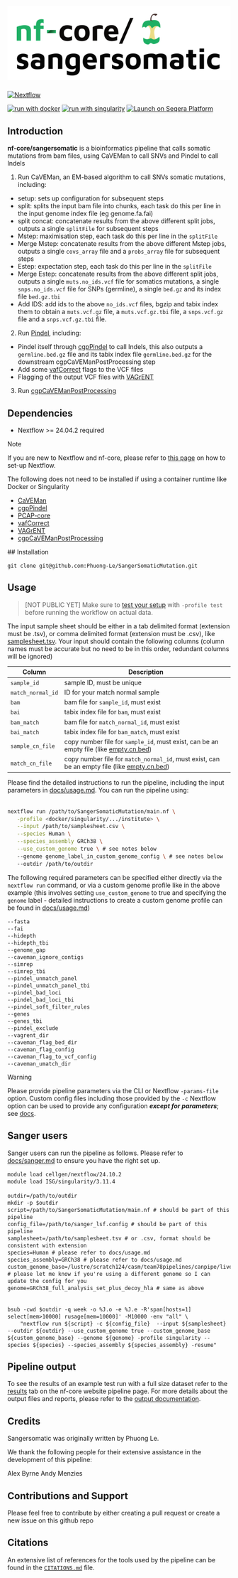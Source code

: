 <h1>
  <picture>
    <source media="(prefers-color-scheme: dark)" srcset="docs/images/nf-core-sangersomatic_logo_dark.png">
    <img alt="nf-core/sangersomatic" src="docs/images/nf-core-sangersomatic_logo_light.png">
  </picture>
</h1>

<!-- [![GitHub Actions CI Status](https://github.com/nf-core/sangersomatic/actions/workflows/ci.yml/badge.svg)](https://github.com/nf-core/sangersomatic/actions/workflows/ci.yml)
[![GitHub Actions Linting Status](https://github.com/nf-core/sangersomatic/actions/workflows/linting.yml/badge.svg)](https://github.com/nf-core/sangersomatic/actions/workflows/linting.yml)[![AWS CI](https://img.shields.io/badge/CI%20tests-full%20size-FF9900?labelColor=000000&logo=Amazon%20AWS)](https://nf-co.re/sangersomatic/results)[![Cite with Zenodo](http://img.shields.io/badge/DOI-10.5281/zenodo.XXXXXXX-1073c8?labelColor=000000)](https://doi.org/10.5281/zenodo.XXXXXXX)
[![nf-test](https://img.shields.io/badge/unit_tests-nf--test-337ab7.svg)](https://www.nf-test.com) -->

[![Nextflow](https://img.shields.io/badge/nextflow%20DSL2-%E2%89%A524.04.2-23aa62.svg)](https://www.nextflow.io/)
<!-- [![run with conda](http://img.shields.io/badge/run%20with-conda-3EB049?labelColor=000000&logo=anaconda)](https://docs.conda.io/en/latest/) -->
[![run with docker](https://img.shields.io/badge/run%20with-docker-0db7ed?labelColor=000000&logo=docker)](https://www.docker.com/)
[![run with singularity](https://img.shields.io/badge/run%20with-singularity-1d355c.svg?labelColor=000000)](https://sylabs.io/docs/)
[![Launch on Seqera Platform](https://img.shields.io/badge/Launch%20%F0%9F%9A%80-Seqera%20Platform-%234256e7)](https://cloud.seqera.io/launch?pipeline=https://github.com/nf-core/sangersomatic)

<!-- [![Get help on Slack](http://img.shields.io/badge/slack-nf--core%20%23sangersomatic-4A154B?labelColor=000000&logo=slack)](https://nfcore.slack.com/channels/sangersomatic)[![Follow on Twitter](http://img.shields.io/badge/twitter-%40nf__core-1DA1F2?labelColor=000000&logo=twitter)](https://twitter.com/nf_core)[![Follow on Mastodon](https://img.shields.io/badge/mastodon-nf__core-6364ff?labelColor=FFFFFF&logo=mastodon)](https://mstdn.science/@nf_core)[![Watch on YouTube](http://img.shields.io/badge/youtube-nf--core-FF0000?labelColor=000000&logo=youtube)](https://www.youtube.com/c/nf-core) -->

## Introduction

**nf-core/sangersomatic** is a bioinformatics pipeline that calls somatic mutations from bam files, using CaVEMan to call SNVs and Pindel to call Indels

<!-- TODO nf-core:
   Complete this sentence with a 2-3 sentence summary of what types of data the pipeline ingests, a brief overview of the
   major pipeline sections and the types of output it produces. You're giving an overview to someone new
   to nf-core here, in 15-20 seconds. For an example, see https://github.com/nf-core/rnaseq/blob/master/README.md#introduction
-->

<!-- TODO nf-core: Include a figure that guides the user through the major workflow steps. Many nf-core
     workflows use the "tube map" design for that. See https://nf-co.re/docs/contributing/design_guidelines#examples for examples.   -->
<!-- TODO nf-core: Fill in short bullet-pointed list of the default steps in the pipeline -->

1. Run CaVEMan, an EM-based algorithm to call SNVs somatic mutations, including:
  - setup: sets up configuration for subsequent steps
  - split: splits the input bam file into chunks, each task do this per line in the input genome index file (eg genome.fa.fai)
  - split concat: concatenate results from the above different split jobs, outputs a single `splitFile` for subsequent steps
  - Mstep: maximisation step, each task do this per line in the `splitFile`
  - Merge Mstep: concatenate results from the above different Mstep jobs, outputs a single `covs_array` file and a `probs_array` file  for subsequent steps
  - Estep: expectation step, each task do this per line in the `splitFile`
  - Merge Estep: concatenate results from the above different split jobs, outputs a single `muts.no_ids.vcf` file for somatics mutations, a single `snps.no_ids.vcf` file for SNPs (germline), a single `bed.gz` and its index file `bed.gz.tbi`
  - Add IDS: add ids to the above `no_ids.vcf` files, bgzip and tabix index them to obtain a `muts.vcf.gz` file, a `muts.vcf.gz.tbi` file, a `snps.vcf.gz` file and a `snps.vcf.gz.tbi` file.

2. Run [Pindel](https://github.com/genome/pindel), including:
  - Pindel itself through [cgpPindel](https://github.com/cancerit/cgpPindel) to call Indels, this also outputs a `germline.bed.gz` file and its tabix index file `germline.bed.gz` for the downstream cgpCaVEManPostProcessing step
  - Add some [vafCorrect](https://github.com/cancerit/vafCorrect) flags to the VCF files
  - Flagging of the output VCF files with [VAGrENT](https://github.com/cancerit/VAGrENT)

3. Run [cgpCaVEManPostProcessing](https://github.com/cancerit/cgpCaVEManPostProcessing)

## Dependencies

- Nextflow >= 24.04.2 required

> [!NOTE]
> If you are new to Nextflow and nf-core, please refer to [this page](https://nf-co.re/docs/usage/installation) on how to set-up Nextflow.

The following does not need to be installed if using a container runtime like Docker or Singularity

- [CaVEMan](https://github.com/cancerit/CaVEMan)
- [cgpPindel](https://github.com/cancerit/cgpPindel)
- [PCAP-core](https://github.com/cancerit/PCAP-core)
- [vafCorrect](https://github.com/cancerit/vafCorrect)
- [VAGrENT](https://github.com/cancerit/VAGrENT)
- [cgpCaVEManPostProcessing](https://github.com/cancerit/cgpCaVEManPostProcessing)

## Installation

```
git clone git@github.com:Phuong-Le/SangerSomaticMutation.git
```

## Usage


> [NOT PUBLIC YET] Make sure to [test your setup](https://nf-co.re/docs/usage/introduction#how-to-run-a-pipeline) with `-profile test` before running the workflow on actual data.

The input sample sheet should be either in a tab delimited format (extension must be .tsv), or comma delimited format (extension must be .csv), like [samplesheet.tsv](assets/samplesheet.tsv). Your input should contain the following columns (column names must be accurate but no need to be in this order, redundant columns will be ignored)

| Column    | Description                                                                                                                                                                            |
| --------- | -------------------------------------------------------------------------------------------------------------------------------------------------------------------------------------- |
| `sample_id`  | sample ID, must be unique |
| `match_normal_id` |  ID for your match normal sample |                                                            |
| `bam` | bam file for `sample_id`, must exist |                                                       |
| `bai` | tabix index file for `bam`, must exist |
| `bam_match` | bam file for `match_normal_id`, must exist |
| `bai_match` | tabix index file for `bam_match`, must exist |
| `sample_cn_file` | copy number file for `sample_id`, must exist, can be an empty file (like [empty.cn.bed](assets/empty.cn.bed)) |
| `match_cn_file` | copy number file for `match_normal_id`, must exist, can be an empty file (like [empty.cn.bed](assets/empty.cn.bed)) |


Please find the detailed instructions to run the pipeline, including the input parameters in [docs/usage.md](docs/usage.md). You can run the pipeline using:

```bash

nextflow run /path/to/SangerSomaticMutation/main.nf \
   -profile <docker/singularity/.../institute> \
   --input /path/to/samplesheet.csv \
   --species Human \
   --species_assembly GRCh38 \
   --use_custom_genome true \ # see notes below
   --genome genome_label_in_custom_genome_config \ # see notes below
   --outdir /path/to/outdir
```

The following required parameters can be specified either directly via the `nextflow run` command, or via a custom genome profile like in the above example (this involves setting `use_custom_genome` to true and specifying the `genome` label - detailed instructions to create a custom genome profile can be found in [docs/usage.md](docs/usage.md))

```
--fasta
--fai
--hidepth
--hidepth_tbi
--genome_gap
--caveman_ignore_contigs
--simrep
--simrep_tbi
--pindel_unmatch_panel
--pindel_unmatch_panel_tbi
--pindel_bad_loci
--pindel_bad_loci_tbi
--pindel_soft_filter_rules
--genes
--genes_tbi
--pindel_exclude
--vagrent_dir
--caveman_flag_bed_dir
--caveman_flag_config
--caveman_flag_to_vcf_config
--caveman_umatch_dir
```

> [!WARNING]
> Please provide pipeline parameters via the CLI or Nextflow `-params-file` option. Custom config files including those provided by the `-c` Nextflow option can be used to provide any configuration _**except for parameters**_; see [docs](https://nf-co.re/docs/usage/getting_started/configuration#custom-configuration-files).


## Sanger users

Sanger users can run the pipeline as follows. Please refer to [docs/sanger.md](docs/sanger.md) to ensure you have the right set up.

```
module load cellgen/nextflow/24.10.2
module load ISG/singularity/3.11.4

outdir=/path/to/outdir
mkdir -p $outdir
script=/path/to/SangerSomaticMutation/main.nf # should be part of this pipeline
config_file=/path/to/sanger_lsf.config # should be part of this pipeline
samplesheet=/path/to/samplesheet.tsv # or .csv, format should be consistent with extension
species=Human # please refer to docs/usage.md
species_assembly=GRCh38 # please refer to docs/usage.md
custom_genome_base=/lustre/scratch124/casm/team78pipelines/canpipe/live/ref/Homo_sapiens # please let me know if you're using a different genome so I can update the config for you
genome=GRCh38_full_analysis_set_plus_decoy_hla # same as above


bsub -cwd $outdir -q week -o %J.o -e %J.e -R'span[hosts=1] select[mem>10000] rusage[mem=10000]' -M10000 -env "all" \
    "nextflow run ${script} -c ${config_file}  --input ${samplesheet} --outdir ${outdir} --use_custom_genome true --custom_genome_base ${custom_genome_base} --genome ${genome} -profile singularity --species ${species} --species_assembly ${species_assembly} -resume"

```

## Pipeline output

To see the results of an example test run with a full size dataset refer to the [results](https://nf-co.re/sangersomatic/results) tab on the nf-core website pipeline page.
For more details about the output files and reports, please refer to the
[output documentation](https://nf-co.re/sangersomatic/output).

## Credits

Sangersomatic was originally written by Phuong Le.

We thank the following people for their extensive assistance in the development of this pipeline:

Alex Byrne
Andy Menzies

<!-- TODO nf-core: If applicable, make list of people who have also contributed -->

## Contributions and Support

Please feel free to contribute by either creating a pull request or create a new issue on this github repo

## Citations

<!-- TODO nf-core: Add citation for pipeline after first release. Uncomment lines below and update Zenodo doi and badge at the top of this file. -->
<!-- If you use nf-core/sangersomatic for your analysis, please cite it using the following doi: [10.5281/zenodo.XXXXXX](https://doi.org/10.5281/zenodo.XXXXXX) -->

<!-- TODO nf-core: Add bibliography of tools and data used in your pipeline -->

An extensive list of references for the tools used by the pipeline can be found in the [`CITATIONS.md`](CITATIONS.md) file.

